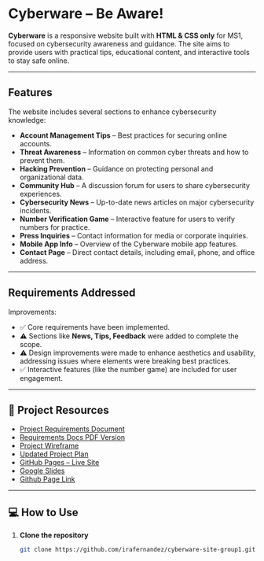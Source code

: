 # Cyberware – Be Aware!  

**Cyberware** is a responsive website built with **HTML & CSS only** for MS1, focused on cybersecurity awareness and guidance. The site aims to provide users with practical tips, educational content, and interactive tools to stay safe online.

---

##  Features

The website includes several sections to enhance cybersecurity knowledge:

- **Account Management Tips** – Best practices for securing online accounts.  
- **Threat Awareness** – Information on common cyber threats and how to prevent them.  
- **Hacking Prevention** – Guidance on protecting personal and organizational data.  
- **Community Hub** – A discussion forum for users to share cybersecurity experiences.  
- **Cybersecurity News** – Up-to-date news articles on major cybersecurity incidents.  
- **Number Verification Game** – Interactive feature for users to verify numbers for practice.  
- **Press Inquiries** – Contact information for media or corporate inquiries.  
- **Mobile App Info** – Overview of the Cyberware mobile app features.  
- **Contact Page** – Direct contact details, including email, phone, and office address.

---

##  Requirements Addressed

Improvements:  
- ✅ Core requirements have been implemented.  
- ⚠️ Sections like **News, Tips, Feedback** were added to complete the scope.  
- ⚠️ Design improvements were made to enhance aesthetics and usability, addressing issues where elements were breaking best practices.  
- ✅ Interactive features (like the number game) are included for user engagement.  

---

## 📂 Project Resources

- [Project Requirements Document](https://docs.google.com/document/d/1b5YzSub_7prcHJglPcaWfGlTA-dnl21rVAI7yqoyYZI/edit?tab=t.0#heading=h.c5rb2h1vy80b)
- [Requirements Docs PDF Version](https://drive.google.com/file/d/1v1sGwbtQFZ1HkLcqd600LZnJURkiINWh/view?usp=drive_link)
- [Project Wireframe](https://app.moqups.com/l6F9mHaOxIySCm5dO2sxKgt2JHFgCfaM/view/page/aa4c7dde7)  
- [Updated Project Plan](https://docs.google.com/spreadsheets/d/1qsOMo-69kGqXebhjhPJhy-dsE7AL5YhDMsydsLwKsy8/edit?gid=2069078818#gid=2069078818)  
- [GitHub Pages – Live Site](https://github.com/irafernandez/cyberware-site-group1.git)  
- [Google Slides](https://docs.google.com/presentation/d/17qNFdhBjdxMp4kymVADnWPAHBq8zZ6l0z9hDDrePQ80/edit?slide=id.g348a1341a9f_0_886#slide=id.g348a1341a9f_0_886)
- [Github Page Link](https://irafernandez.github.io/cyberware-site-group1/index.html)  
---

## 💻 How to Use

1. **Clone the repository**  
   ```bash
   git clone https://github.com/irafernandez/cyberware-site-group1.git
